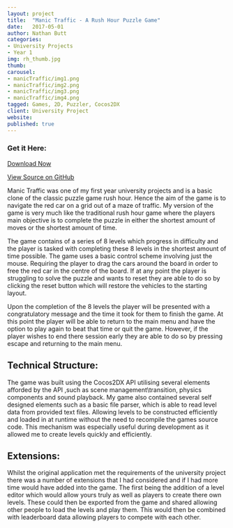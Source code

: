 ```yaml
---
layout: project
title:  "Manic Traffic - A Rush Hour Puzzle Game"
date:   2017-05-01
author: Nathan Butt
categories:
- University Projects
- Year 1
img: rh_thumb.jpg
thumb:
carousel:
- manicTraffic/img1.png
- manicTraffic/img2.png
- manicTraffic/img3.png
- manicTraffic/img4.png
tagged: Games, 2D, Puzzler, Cocos2DX
client: University Project
website:
published: true
---
```

<script async defer src="https://buttons.github.io/buttons.js"></script>

### Get it Here:

<p>
<a class="github-button" href="https://github.com/n86-64/ESDAssignment3-ManicTraffic/archive/master.zip" data-icon="octicon-cloud-download" data-size="large" aria-label="Download DudleyHK/CyberGameCafe on GitHub">Download Now</a>

<a class="github-button" href="https://github.com/n86-64/ESDAssignment3-ManicTraffic/" data-size="large" aria-label="Download DudleyHK/CyberGameCafe on GitHub">View Source on GitHub</a>
</p>


Manic Traffic was one of my first year university projects and is a basic clone of the classic puzzle game rush hour. Hence the aim of the game is to navigate the red car on a grid out of a maze of traffic. My version of the game is very much like the traditional rush hour game where the players main objective is to complete the puzzle in either the shortest amount of moves or the shortest amount of time.

The game contains of a series of 8 levels which progress in difficulty and the player is tasked with completing these 8 levels in the shortest amount of time possible.  The game uses a basic control scheme involving just the mouse. Requiring the player to drag the cars around the board in order to free the red car in the centre of the board. If at any point the player is struggling to solve the puzzle and wants to reset they are able to do so by clicking the reset button which will restore the vehicles to the starting layout.

Upon the completion of the 8 levels the player will be presented with a congratulatory message and the time it took for them to finish the game. At this point the player will be able to return to the main menu and have the option to play again to beat that time or quit the game. However, if the player wishes to end there session early they are able to do so by pressing escape and returning to the main menu.

## Technical Structure:
The game was built using the Cocos2DX API utilising several elements afforded by the API ,such as scene management\transition, physics components and sound playback. My game also contained several self designed elements such as a basic file parser, which is able to read level data from provided text files. Allowing levels to be constructed efficiently and loaded in at runtime without the need to recompile the games source code. This mechanism was especially useful during development as it allowed me to create levels quickly and efficiently.

## Extensions:
Whilst the original application met the requirements of the university project there was a number of extensions that I had considered and if I had more time would have added into the game. The first being the addition of a level editor which would allow yours truly as well as players to create there own levels. These could then be exported from the game and shared allowing other people to load the levels and play them. This would then be combined with leaderboard data allowing players to compete with each other.
